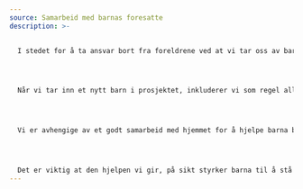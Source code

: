 ```yaml
---
source: Samarbeid med barnas foresatte
description: >-
  

  I stedet for å ta ansvar bort fra foreldrene ved at vi tar oss av barna, jobber vi for å styrke den enkelte familie, og støtter foreldre/foresatte til å ta seg av sine egne. Ikke alle barna har foreldre som fortsatt lever, men så langt er det alltid noen i nær familie, enten  besteforeldre eller tanter og onkler som kan ta vare på dem med ekstra støtte fra oss. 




  Når vi tar inn et nytt barn i prosjektet, inkluderer vi som regel alle søsknene. Vi har sett at det gir gode resultater å jobbe med hele familien, og opplever at det ville være urettferdig om et søsken får grunnleggende behov dekket, musikkundervisning og skolegang, mens andre søsken ikke får dette.




  Vi er avhengige av et godt samarbeid med hjemmet for å hjelpe barna best mulig, og det er sammen med de foresatte at vi virkelig kan få til en forandring for barna. En gang i måneden har vi foreldremøte med alle foresatte, der vi tar opp temaer som angår musikkskolen, utdanning og hjemmet. Dette gir foreldrene en anledning til å komme med innspill og å ta opp utfordringer. Vold er dessverre en vanlig del av oppdragelsen på Madagaskar. Vi jobber med å undervise, og hjelper barnas foresatte til å finne alternative måter å oppdra barna sine på, uten bruk av vold i hjemmet. 




  Det er viktig at den hjelpen vi gir, på sikt styrker barna til å stå på egne ben i fremtiden. Derfor har vi også forventninger og krav til både elever og foresatte i prosjektet. Vi forventer at barna kommer til undervisning når de skal, og at de går på utdanning som avtalt med den enkelte. Vi forventer at foresatte tar ansvar for barna og gjør det de kan for å bedre sin egen situasjon.
---
```

